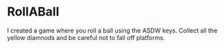 # RollABall

I created a game where you roll a ball using the ASDW keys. Collect all the yellow diamnods and be careful not to fall off platforms.
